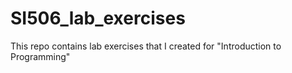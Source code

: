 # SI506_lab_exercises
This repo contains lab exercises that I created for "Introduction to Programming"
